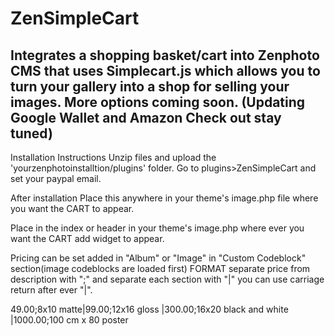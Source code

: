 ZenSimpleCart
=============

Integrates a shopping basket/cart into Zenphoto CMS that uses Simplecart.js which allows you to turn your 
gallery into a shop for selling your images. More options coming soon. 
(Updating Google Wallet and Amazon Check out stay tuned) 
--------------
Installation Instructions
Unzip files and upload the 'yourzenphotoinstalltion/plugins' folder.
Go to plugins>ZenSimpleCart and set your paypal email.

After installation
Place this anywhere in your theme's image.php file where you want the CART to appear.
<?php if (function_exists('printCartPrice')) { ?><?php printCartPrice(); ?><?php } ?>

Place in the index or header in your theme's image.php where ever you want the CART add widget to appear.
<?php if (function_exists('printCartWidget')) { ?><?php printCartWidget(); ?><?php } ?>

Pricing can be set added in "Album" or "Image" in "Custom Codeblock" section(image codeblocks are loaded first) 
FORMAT separate price from description with ";" and separate each section with "|" you can use 
carriage return after ever "|".

49.00;8x10 matte|99.00;12x16 gloss |300.00;16x20 black and white |1000.00;100 cm x 80 poster
